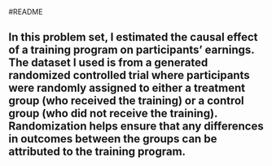 #README
## In this problem set, I estimated the causal effect of a training program on participants’ earnings. The dataset I used is from a generated randomized controlled trial where participants were randomly assigned to either a treatment group (who received the training) or a control group (who did not receive the training). Randomization helps ensure that any differences in outcomes between the groups can be attributed to the training program.
